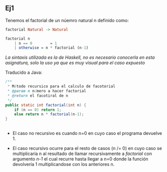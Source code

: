 ## Ej1

Tenemos el factorial de un núemro natural n definido como:

```Haskell
factorial Natural -> Natural

factorial n
	| n == 0 		= 1
	| otherwise	= n * factorial (n-1)

```
*La sintaxis utilizada es la de Haskell, no es necesario conocerla en esta asignatura, solo la uso ya que es muy visual para el caso expuesto*

Traducido a Java:
```Java
/**
 * Método recursico para el calculo de facotorial
 * @param n número a hacer factorial
 * @return el facotiral de n
 */
public static int factorial(int n) {
	if (n == 0) return 1;
	else return n * factorial(n-1);
}
	
```

- El caso no recursivo es cuando n=0 en cuyo caso el programa devuelve 1.

- El caso recursivo ocurre para el resto de casos (n /= 0) en cuyo caso se multiplicaría n al resultado de llamar recursivamente a *factorial* con argumento *n-1* el cual recurre hasta llegar a n=0 donde la función devolvería 1 multiplicandose con los anteriores n.